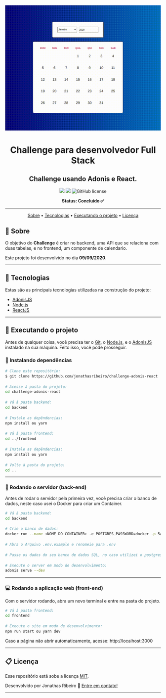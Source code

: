 <!-- banner -->
<h1 align="center">
  <img alt="Calendar" title="Calendar" src="./github/Tela.gif">
</h1>

<!-- título -->
<h1 align="center">
  Challenge para desenvolvedor Full Stack
</h1>

<!-- descrição -->
<h2 align="center">
  Challenge usando Adonis e React.
</h2>

<p align="center">
  <img src="https://img.shields.io/github/repo-size/jonathasribeiro/challenge-adonis-react"/>
  <image src="https://img.shields.io/github/last-commit/jonathasribeiro/challenge-adonis-react"/>
  <img alt="GitHub license" src="https://img.shields.io/github/license/jonathasribeiro/challenge-adonis-react">
</p>

<!-- status -->
<p align="center"><b>Status: Concluído ✅</b></p>

---

<!-- index -->
<p align="center">
  <a href="#-sobre">Sobre</a> •
  <a href="#-tecnologias">Tecnologias</a> •
  <a href="#-executando-o-projeto">Executando o projeto</a> •
  <a href="#-licença">Licença</a>
</p>

## 📄 Sobre

O objetivo do **Challenge** é criar no backend, uma API que se relaciona com duas tabelas, e no frontend, um componente de calendario.

Este projeto foi desenvolvido no dia **09/09/2020**. 

---

## 🔨 Tecnologias

Estas são as principais tecnologias utilizadas na construção do projeto:

- [AdonisJS](https://adonisjs.com/)
- [Node.js](https://nodejs.org/en/)
- [ReactJS](https://reactjs.org/)

---

## 🚀 Executando o projeto

Antes de qualquer coisa, você precisa ter  o [Git](https://git-scm.com), o [Node.js](https://nodejs.org/en/), e o [AdonisJS](https://adonisjs.com/) instalado na sua máquina. Feito isso, você pode prosseguir.

### 📂 Instalando dependências

```bash
# Clone este repositório:
$ git clone https://github.com/jonathasribeiro/challenge-adonis-react

# Acesse à pasta do projeto:
cd challenge-adonis-react

# Vá à pasta backend:
cd backend

# Instale as depêndencias:
npm install ou yarn 

# Vá à pasta frontend:
cd ../frontend

# Instale as depêndencias:
npm install ou yarn 

# Volte à pasta do projeto:
cd ..
```

---

### 💾 Rodando o servidor (back-end)

Antes de rodar o servidor pela primeira vez, você precisa criar o banco de dados, neste caso usei o Docker para criar um Container.

```bash
# Vá à pasta backend:
cd backend

# Crie o banco de dados:
docker run --name <NOME DO CONTAINER> -e POSTGRES_PASSWORD=docker -p 5432:5432 -d -t postgres 

# Abra o Arquivo .env.example e renomeie para .env

# Passe os dados do seu banco de dados SQL, no caso utilizei o postgres

# Execute o server em modo de desenvolvimento:
adonis serve --dev
```

---

### 💻 Rodando a aplicação web (front-end)

Com o servidor rodando, abra um novo terminal e entre na pasta do projeto.

```bash
# Vá à pasta frontend:
cd frontend

# Execute o site em modo de desenvolvimento:
npm run start ou yarn dev
```
Caso a página não abrir automaticamente, acesse: http://localhost:3000

---


## 📋 Licença

Esse repositório está sobe a licença [MIT](https://github.com/jonathasribeiro/challenge-adonis-react/blob/master/LICENSE).

Desenvolvido por Jonathas Ribeiro 🚀 [Entre em contato!](https://www.linkedin.com/in/jonathasribeiro151)

---
